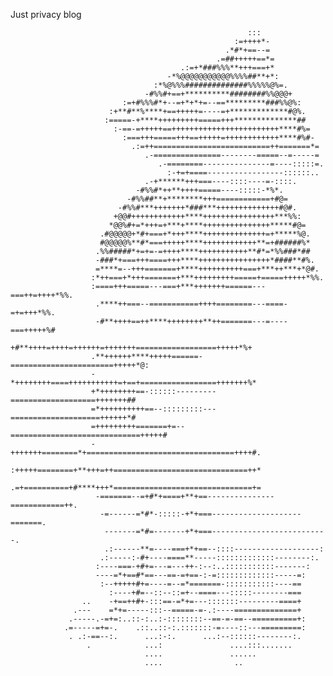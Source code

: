 Just privacy blog
                                                                                                    
                                                         :::                                        
                                                      :=++++*-                                      
                                                    .*#*+==--=                                      
                                                  .=##+++++==*=                                     
                                          .:=+*###%%%**+++===+*                                     
                                       -*%@@@@@@@@@@@%%%%##**+*:                                    
                                    :*%@%%%##############%%%%%@%=.                                  
                                  -#%%#+==+**********########%%@@@+                                 
                             :=+#%%%#*+--=+*+*+=--==*********###%%@%:                               
                          :+**#**%****+==+++++=----=+*************#@%.                              
                         :=====-+****+++++++++=====+++**************##                              
                           :-==-=+++++==++++++++++++++++++++++++****#%=                             
                             :===+++=====+++==+++++=++++++++++++****#%#-                            
                               .:=++==========================++=======*=                           
                                  .-===============--------=====--=-----=                           
                                     .-========---------------=----:::::=.                          
                                       :-+=+====-----------------::::::..                           
                                  .-+******+++===----::::----=-::::.                                
                                -#%%#*++**++++=====----:::::-*%*.                                   
                              -#%%##**+********+++============+#@=                                  
                            -#%%#***+++++++*###***++++++++++++++#@#.                                
                           +@@#++++++++++++****++++++++++++++++***%%:                               
                          *@@%#+=*+++=+***+****+++++++++++++++*****#@=                              
                        .#@@@@@+*#+===+*+++****++++++++++++++=+*****%@.                             
                        #@@@@@%**#*===+++++****++++++++++++**=+######%*                             
                       .%%#####*+=+=-=++++****+++++++++++**#*=*%%###*##                             
                       -###*+===+++====+++****++++++++++++++++*####**#%.                            
                       =****=--+++=======+****++++++++++===+***++***+*@#.                           
                      :*++===+*+++=======+***+++++++++=====+=====+++++*%%.                          
                      :====+++=====---===+***+++++++======---===++=++++*%%.                         
                       .****++===--===========++++========---====-=+=+++*%%.                        
                       -#**++++==++****++++++++**++=======---=----===+++++%#                        
                       +#**++++=++++=++++++=+++++++==================+++++*%+                       
                      .**++++++****+++++======-=======================+++++*@:                      
                      -*++++++++====+++++++++++=+==+=================+++++++%*                      
                      +*++++++++==-::::::---------===================+++++++##                      
                      =*++++++++++==--:::::::::---====================++++++*#                      
                      =+++++++++=======+=--=============================+++++#                      
                      -+++++++========*+=================================++++#.                     
                      :+++++========+**+++=++==============================++*                      
                      .=+==========+#****+++*===============================+=                      
                       -=======--=+#*+====+**+==---------------============++.                      
                        -=------=*#*-:::::-+*+===--------------------=======.                       
                         -------=*#=-------+*+===--------------------------.                        
                         .:------**=----===+*+==--::::-------------------:                          
                        .:-----:-#+----====**-----:::::::::::::--------:.                           
                       :----===-+#+=---=---++-:--:..:::::::::::-------:                             
                       ----=*+==#*==---==-=+==-:-=:::::::::::::-----=:                              
                        :--+++++#+=----=--=*=======-:::::::::::----==                               
                          :----+#=--::--::=+--====---:::::--------===                               
                    ..    -+==++#+-:::==-=*+=---:::::::---------====+                               
                  .---    =*+=-----:::--=====-=-.:----==============+                               
                 .-----.-=+=:..::-:..:-::::::::--==-=-==--==========+:                              
                .=-----=+=-.    .::..::-:.:::::::-=----::---=========:                              
                 . .:-==--:.      ...:-:.      ...:--::::::--------:.                               
                     .            ...:               ....:::.......                                 
                                  ....               ......                                         
                                  ....                ..                                            
                                                                                                    
                                                                                                    
                                                                                                    
                                                                                                    
                                                                                                    
                                                                                                    
                                                                                                    
